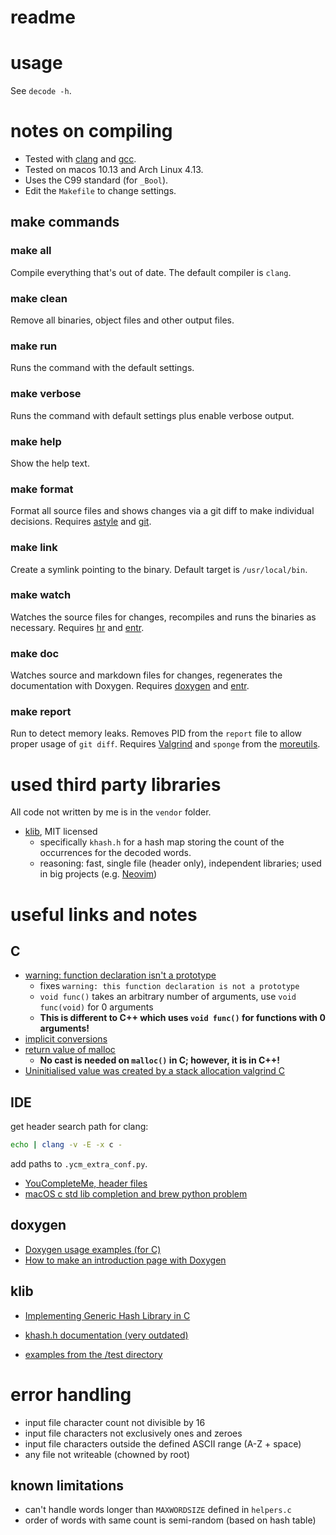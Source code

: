 # readme

# usage

See `decode -h`.

# notes on compiling

- Tested with [clang](https://clang.llvm.org) and [gcc](https://gcc.gnu.org).
- Tested on macos 10.13 and Arch Linux 4.13.
- Uses the C99 standard (for `_Bool`).
- Edit the `Makefile` to change settings.

## make commands

### make all

Compile everything that's out of date. The default compiler is `clang`.

### make clean

Remove all binaries, object files and other output files.

### make run

Runs the command with the default settings.

### make verbose

Runs the command with default settings plus enable verbose output.

### make help

Show the help text.

### make format

Format all source files and shows changes via a git diff to make individual decisions. Requires [astyle](http://astyle.sourceforge.net) and [git](http://git.com).

### make link

Create a symlink pointing to the binary. Default target is `/usr/local/bin`.

### make watch

Watches the source files for changes, recompiles and runs the binaries as necessary. Requires [hr](https://github.com/LuRsT/hr) and [entr](https://github.com/clibs/entr).

### make doc

Watches source and markdown files for changes, regenerates the documentation with Doxygen. Requires [doxygen](http://www.stack.nl/~dimitri/doxygen/) and [entr](https://github.com/clibs/entr).

### make report

Run to detect memory leaks. Removes PID from the `report` file to allow proper usage of `git diff`. Requires [Valgrind](http://valgrind.org) and `sponge` from the [moreutils](https://joeyh.name/code/moreutils/).

# used third party libraries

All code not written by me is in the `vendor` folder.

- [klib](https://github.com/attractivechaos/klib), MIT licensed
  - specifically `khash.h` for a hash map storing the count of the occurrences for the decoded words.
  - reasoning: fast, single file (header only), independent libraries; used in big projects (e.g. [Neovim](https://github.com/neovim/neovim))

# useful links and notes

## C

- [warning: function declaration isn't a prototype](https://stackoverflow.com/questions/42125/function-declaration-isnt-a-prototype)
  - fixes `warning: this function declaration is not a prototype`
  - `void func()` takes an arbitrary number of arguments, use `void func(void)` for 0 arguments
  - __This is different to C++ which uses `void func()` for functions with 0 arguments!__
- [implicit conversions](http://localdoc.scusa.lsu.edu/cppreference/en/c/language/conversion.html)
- [return value of malloc](https://stackoverflow.com/questions/3585847/return-value-of-malloc)
  - __No cast is needed on `malloc()` in C; however, it is in C++!__
- [Uninitialised value was created by a stack allocation valgrind C](https://stackoverflow.com/questions/24727764/uninitialised-value-was-created-by-a-stack-allocation-valgrind-c)

## IDE

get header search path for clang:

```sh
echo | clang -v -E -x c -
```
add paths to `.ycm_extra_conf.py`.

- [YouCompleteMe, header files](https://stackoverflow.com/questions/24438211/youcompleteme-header-files)
- [macOS c std lib completion and brew python problem](https://github.com/Valloric/YouCompleteMe/issues/2268)


## doxygen

- [Doxygen usage examples (for C)](http://fnch.users.sourceforge.net/doxygen_c.html)
- [How to make an introduction page with Doxygen](https://stackoverflow.com/questions/9502426/how-to-make-an-introduction-page-with-doxygen)

## klib

- [Implementing Generic Hash Library in C](https://attractivechaos.wordpress.com/2008/09/02/implementing-generic-hash-library-in-c/)
- [khash.h documentation (very outdated)](http://samtools.sourceforge.net/samtools/khash/index.html)

- [examples from the /test directory](https://github.com/attractivechaos/klib/tree/master/test)


# error handling

- input file character count not divisible by 16
- input file characters not exclusively ones and zeroes
- input file characters outside the defined ASCII range (A-Z + space)
- any file not writeable (chowned by root)


## known limitations

- can't handle words longer than `MAXWORDSIZE` defined in `helpers.c`
- order of words with same count is semi-random (based on hash table)
